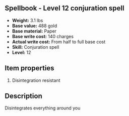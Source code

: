 ## Spellbook - Level 12 conjuration spell
- **Weight:** 3.1 lbs
- **Base value:** 488 gold
- **Base material:** Paper
- **Base write cost:** 140 charges
- **Actual write cost:** From half to full base cost
- **Skill:** Conjuration spell
- **Level:** 12
## Item properties
1. Disintegration resistant
## Description
Disintegrates everything around you
